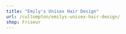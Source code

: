 ```yaml
---
title: "Emily's Unisex Hair Design"
url: /cullompton/emilys-unisex-hair-design/
shop: Friseur
---
```

